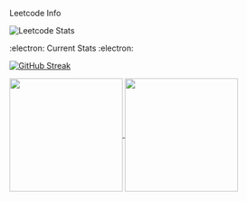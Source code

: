 Leetcode Info 

![Leetcode Stats](https://leetcard.jacoblin.cool/Vishal?theme=dark)


:electron: Current Stats :electron:

[![GitHub Streak](https://streak-stats.demolab.com/?user=Hushcoder&theme=dark)](https://github.io/Hushcoder/streak-stats)

<a href="https://github.com/Hushcoder/github-readme-stats">
  <img height=200 align="center" src="https://github-readme-stats.vercel.app/api?username=Hushcoder&show_icons=true&theme=transparent" />
</a>
<a href="https://github.com/Hushcoder/convoychat">
  <img height=200 align="center" src="https://github-readme-stats.vercel.app/api/top-langs/?username=hushcoder&layout=compact&theme=transparent&langs_count=8&card_width=320" />
</a>


